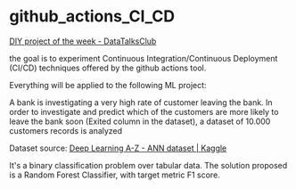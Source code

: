 # github_actions_CI_CD

[DIY project of the week - DataTalksClub](https://github.com/DataTalksClub/project-of-the-week)

the goal is to experiment Continuous Integration/Continuous Deployment (CI/CD) techniques offered by the github actions tool.

Everything will be applied to the following ML project:

A bank is investigating a very high rate of customer leaving the bank. In order to investigate and predict which of the customers are more likely to leave the bank soon (Exited column in the dataset), a dataset of 10.000 customers records is analyzed

Dataset source: [Deep Learning A-Z - ANN dataset | Kaggle](https://www.kaggle.com/datasets/filippoo/deep-learning-az-ann)

It's a binary classification problem over tabular data. The solution proposed is a Random Forest Classifier, with target metric F1 score.

